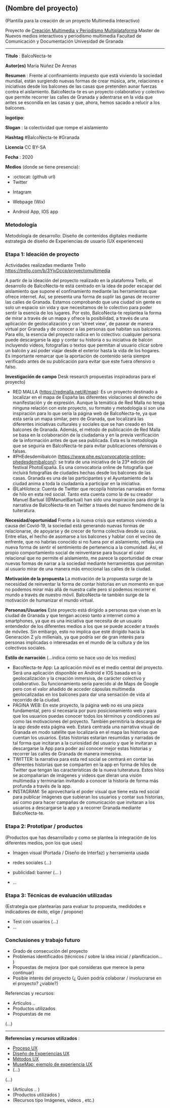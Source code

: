 ## (Nombre del proyecto)  

(Plantilla para la creación de un proyecto Multimedia Interactivo)

Proyecto de [Creación Multimedia y Periodismo Multiplataforma](https://github.com/mgea/PeriodismoMultimedia)
Master de Nuevos medios interactivos y periodismo multimedia
Facultad de Comunicación y Documentación
Univesidad de Granada  

----

**Titulo** : BalcoNecta-te

**Autor(es)** María Núñez De Arenas

**Resumen** : Frente al confinamiento impuesto que está viviendo la sociedad mundial, están surgiendo nuevas formas de crear música, arte, relaciones e iniciativas desde los balcones de las casas que pretenden aunar fuerzas contra el aislamiento. BalcoNecta-te es un proyecto colaborativo y colectivo que permite recorrer las calles de Granada y adentrarse en la vida que antes se escondía en las casas y que, ahora, hemos sacado a relucir a los balcones.

**logotipo**: 

**Slogan** : la colectividad que rompe el aislamiento

**Hashtag**  #BalcoNecta-te #Granada 

**Licencia** CC BY-SA 

**Fecha** : 2020

**Medios** (donde se tiene presencia):  


*  :octocat: (github url) 
* Twitter 
+ Intagram
* Webpage (Wix)
+ Android App, IOS app


### Metodología

Metodología de desarrollo: Diseño de contenidos digitales mediante estrategia de diseño de Experiencias de usuario (UX experiences) 

### Etapa 1: Ideación de proyecto 

Actividades realizadas mediante Trello https://trello.com/b/3YjvDccp/proyectomultimedia

A partir de la ideación del proyecto realizado en la platafomra Trello, el desarrollo de BalcoNecta-te está centrado en la idea de poder escapar del aislamiento que supone el confinamiento mediante las herramientas que ofrece internet. Así, se presenta una forma de suplir las ganas de recorrer las calles de Granada. 
Estamos comprobando que una ciudad sin gente es solo un espacio sin vida y que necesitamos de lo colectivo para poder sentir la esencia de los lugares. Por esto, BalcoNecta-te replantea la forma de mirar a través de un mapa y ofrece la posibilidad, a través de una aplicación de geolocalización y con 'street view', de pasear de manera virtual por Granada y de conocer a las personas que habitan sus balcones. Para ello, la esencia del proyecto radica en lo colectivo: cualquier persona puede descargarse la app y contar su historia o su iniciativa de balcón incluyendo videos, fotografías o textos que permitan al usuario clicar sobre un balcón y así poder viajar desde el exterior hasta la vida de los hogares. 
Es importante remarcar que la aportación de contenido sería siempre verificado antes de su publicación para evitar que este fuera ofensivo o falso. 

**Investigación de campo**   Desk research propuestas inspiradoras para el proyecto) 

* RED MALLA (https://redmalla.net/#/map): Es un proyecto destinado a localizar en el mapa de España las diferentes violaciones al derecho de manifestación y de expresión. Aunque la temática de Red Malla no tenga ninguna relación con este proyecto, su formato y metodologia si son una inspiración para lo que sería la página web de BalcoNecta-te, ya que esta sería un mapa similar, pero de Granada, que localizará las diferentes iniciativas culturales y sociales que se han creado en los balcones de Granada. Además, el método de publicación de Red Malla se basa en la colaboración de la ciudadanía y en la previa verificación de la información antes de que sea publicada. Esta es la metodología que se seguiría en BalcoNecta-te para evitar publicaciones ofensivas o falsas. 
* #PHEdesdemibalcón (https://www.phe.es/convocatoria-online-phedesdemibalcon/): se trata de una iniciativa de la 23ª edición del festival PhotoEspaña. Es una convocatoria online de fotografía que incluirá fotografías de ciudades hechas desde los balcones de las casas. Granada es una de las participantes y el Ayuntamiento de la ciudad anima a toda la ciudadanía a participar en la iniciativa. 
* @LaHiloteca: Cuenta de Twitter que recopila historias narradas en forma de hilo en esta red social. Tanto esta cuenta como la de su creador Manuel Bartual (@ManuelBartual) han sido una inspiración para dirigir la narrativa de BalcoNecta-te en Twitter a través del nuevo fenómeno de la tuiteratura.


**Necesidad/oportunidad** 
Frente a la nueva crisis que estamos viviendo a causa del Covid-19, la sociedad está generando nuevas formas de relacionarse, de apoyarse y de crecer de forma colectiva desde su casa. Entre ellas, el hecho de asomarse a los balcones y hablar con el vecino de enfrente, que no habrías conocido si no fuera por el aislamiento, refleja una nueva forma de sentir el sentimiento de pertenencia a la comunidad. Así, el propio comportamiento social de reinventarse para buscar el calor relacional que no permite el aislamiento, me parece la oportunidad de crear nuevas formas de narrar a la sociedad mediante herramientas que permitan al usuario mirar de una manera más emocional las calles de la ciudad. 

**Motivación de la propuesta** 
La motivación de la propuesta surge de la necesidad de reinventar la forma de contar historias en un momento en que no podemos mirar más allá de nuestra calle pero sí podemos recorrer el mundo a través de nuestro móvil. BalcoNecta-te también surge de la motivación de humanizar el mundo virtual.

**Personas/Usuarios** 
Este proyecto está dirigido a personas que vivan en la ciudad de Granada y que tengan acceso tanto a internet como a smartphones, ya que es una iniciativa que necesita de un usuario entendedor de los diferentes medios a los que se puede acceder a través de móviles. Sin embargo, esto no implica que esté dirigido hacia la Generación Z y/o millenials, ya que podría ser de gran interés para personas implicadas o interesadas en el mundo de la cultura y de los colectivos sociales. 

**Estilo de narración**  (...indica como se hace uso de los medios)  

* BacoNecta-te App: La aplicación móvil es el medio central del proyecto. Será una aplicación disponible en Android e IOS basada en la geolocalización y la creación inmersiva, de carácter colectivo y colaborativo. Su funcionamiento sería parecido al de Maps de Google pero con el valor añadido de acceder cápsulas multimedia geolocalizadas en los balcones para dar una sensación de vida al recorrido de la ciudad.
* PÁGINA WEB: En este proyecto, la página web no es una pieza fundamental, pero sí necesaria por puro posicionamiento web y para que los usuarios puedas conocer todos los términos y condiciones así como las motivaciones del proyecto. También permitiría la descarga de la app desde esta página web. Estará centrada una narrativa visual de Granada en modo satélite que localizaría en el mapa las historias que cuentan los usuarios. Estas historias estarían resumidas y narradas de tal forma que incitaran a la curiosidad del usuario y que le invitaran a descargarse la App para poder así conocer mejor estas historias y recorrer las calles de Granada de manera inmersiva.
* TWITTER: la narrativa para esta red social se centrará en contar las diferentes historias que se comparten en la app en forma de hilos de Twitter que tengan las características de la nueva tuiteratura. Estos hilos se acompañarían de imágenes y videos que dieran una visión multimedia y terminarían invitando a conocer la historía de forma más profunda a través de la app.
* INSTAGRAM: Se aprovecharía el poder visual que tiene esta red social para publicar imágenes que subieran los usuarios y contar sus historias, así como para hacer campañas de comunicación que invitaran a los usuarios a descargarse la app y a recorrer Granada mediante BalcoNecta-te.



### Etapa 2: Prototipar / productos 

(Productos que has desarrollado y como se plantea la integración de los diferentes medios, pon los que uses) 

* Imagen visual (Portada / Diseño de Interfaz) y herramienta usada 

* redes sociales (...) 

* publicidad: banner (... ) 

* ...

### Etapa 3: Técnicas de evaluación utilizadas

(Estrategia que plantearías para evaluar tu propuesta, medidodes e indicadores de éxito, elige / propone) 

* Test con usuarios (...) 
* ... 





### Conclusiones y trabajo futuro


* Grado de consecución del proyecto 
* Problemas identificados  (técnicos / sobre la idea inicial / planificacion… ) 
* Propuestas de mejora (por qué consideras que merece la pena continuar)
* Posible interés del proyecto (¿ Quien podría  colaborar / involucrarse en el proyecto? ¿viable?)


Referencias y recursos: 

* Artículos ..  
* Productos utilizados  
* Propuestas de me

(...)






----

**Referencias y recursos utilizados** :

* [Proceso UX](https://uxmastery.com/resources/process/)
* [Diseño de Experiencias UX](http://www.nosolousabilidad.com/articulos/uxd.htm) 
* [Métodos UX](https://mgea.github.io/UX-DIU-Checklist/index.html) 
* [MuseMap: ejemplo de experiencia UX](https://blog.prototypr.io/musemap-street-art-app-ux-case-study-9bec6a99823b) 
* (...) 

(...)
* (Artículos ..  )
* (Productos utilizados ) 
* (Recursos tipo Imágenes, videos , etc.) 












